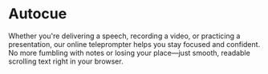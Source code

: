 # Autocue

Whether you're delivering a speech, recording a video, or practicing a presentation, our online teleprompter helps you stay focused and confident.
No more fumbling with notes or losing your place—just smooth, readable scrolling text right in your browser.
